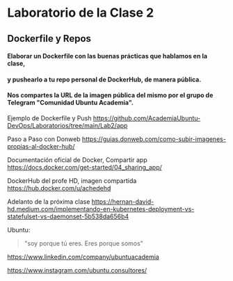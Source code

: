 # Laboratorio de la Clase 2
## Dockerfile y Repos


#### Elaborar un Dockerfile con las buenas prácticas que hablamos en la clase, 
#### y pushearlo a tu repo personal de DockerHub, de manera pública.
#### Nos compartes la URL de la imagen pública del mismo por el grupo de Telegram "Comunidad Ubuntu Academia".

Ejemplo de Dockerfile y Push
https://github.com/AcademiaUbuntu-DevOps/Laboratorios/tree/main/Lab2/app 

Paso a Paso con Donweb
https://guias.donweb.com/como-subir-imagenes-propias-al-docker-hub/ 

Documentación oficial de Docker, Compartir app
https://docs.docker.com/get-started/04_sharing_app/ 

DockerHub del profe HD, imagen compartida
https://hub.docker.com/u/achedehd

Adelanto de la próxima clase
https://hernan-david-hd.medium.com/implementando-en-kubernetes-deployment-vs-statefulset-vs-daemonset-5b538da656b4 


Ubuntu:
> "soy porque tú eres. Eres porque somos"


https://www.linkedin.com/company/ubuntuacademia

https://www.instagram.com/ubuntu.consultores/ 
